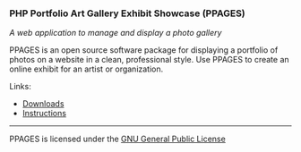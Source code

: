 ### PHP Portfolio Art Gallery Exhibit Showcase (PPAGES)

*A web application to manage and display a photo gallery*

PPAGES is an open source software package for displaying a portfolio of photos on a website in a clean, professional style.  Use PPAGES to create an online exhibit for an artist or organization.

Links:
* [Downloads](https://github.com/center-key/ppages/tree/master/releases)
* [Instructions](http://www.centerkey.com/ppages/)

----
PPAGES is licensed under the [GNU General Public License](http://www.gnu.org/licenses/gpl.html)
